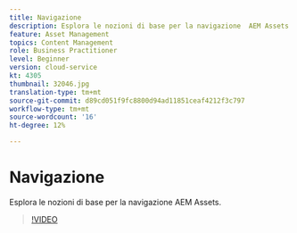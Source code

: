 ```yaml
---
title: Navigazione
description: Esplora le nozioni di base per la navigazione  AEM Assets.
feature: Asset Management
topics: Content Management
role: Business Practitioner
level: Beginner
version: cloud-service
kt: 4305
thumbnail: 32046.jpg
translation-type: tm+mt
source-git-commit: d89cd051f9fc8800d94ad11851ceaf4212f3c797
workflow-type: tm+mt
source-wordcount: '16'
ht-degree: 12%

---
```



# Navigazione

Esplora le nozioni di base per la navigazione  AEM Assets.

>[!VIDEO](https://video.tv.adobe.com/v/32046/?quality=12&learn=on&hidetitle=true)